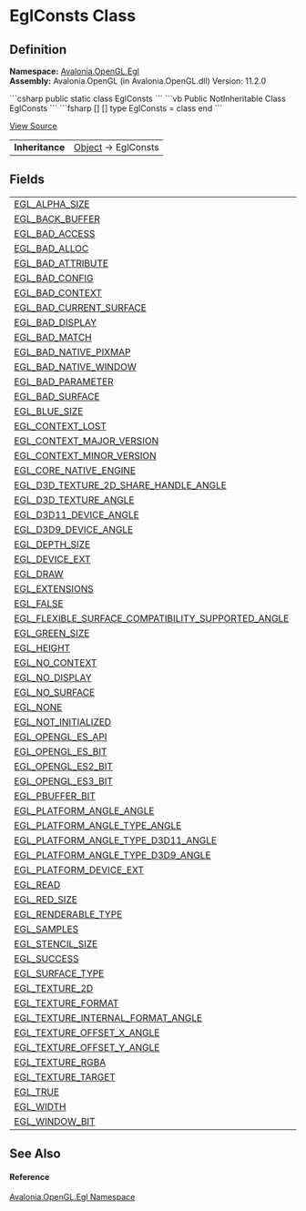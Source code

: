 # EglConsts Class




## Definition
**Namespace:** <a href="N_Avalonia_OpenGL_Egl">Avalonia.OpenGL.Egl</a>  
**Assembly:** Avalonia.OpenGL (in Avalonia.OpenGL.dll) Version: 11.2.0

<Tabs groupId="api-code-preview">
<TabItem value="csharp" label="C#">
```csharp
public static class EglConsts
```
</TabItem>
<TabItem value="vb" label="VB">
```vb
Public NotInheritable Class EglConsts
```
</TabItem>
<TabItem value="fsharp" label="F#">
```fsharp
[<AbstractClassAttribute>]
[<SealedAttribute>]
type EglConsts = class end
```
</TabItem>
</Tabs>



<a href="https://github.com/AvaloniaUI/Avalonia/tree/master/src/Avalonia.OpenGL/Egl/EglConsts.cs" title="View the source code">View Source</a>

<table>
<tr><td><strong>Inheritance</strong></td><td><a href="https://learn.microsoft.com/dotnet/api/system.object" target="_blank" rel="noopener noreferrer">Object</a>  →  EglConsts</td></tr>
</table>



## Fields
<table>
<tr>
<td><a href="F_Avalonia_OpenGL_Egl_EglConsts_EGL_ALPHA_SIZE">EGL_ALPHA_SIZE</a></td>
<td> </td>
</tr>
<tr>
<td><a href="F_Avalonia_OpenGL_Egl_EglConsts_EGL_BACK_BUFFER">EGL_BACK_BUFFER</a></td>
<td> </td>
</tr>
<tr>
<td><a href="F_Avalonia_OpenGL_Egl_EglConsts_EGL_BAD_ACCESS">EGL_BAD_ACCESS</a></td>
<td> </td>
</tr>
<tr>
<td><a href="F_Avalonia_OpenGL_Egl_EglConsts_EGL_BAD_ALLOC">EGL_BAD_ALLOC</a></td>
<td> </td>
</tr>
<tr>
<td><a href="F_Avalonia_OpenGL_Egl_EglConsts_EGL_BAD_ATTRIBUTE">EGL_BAD_ATTRIBUTE</a></td>
<td> </td>
</tr>
<tr>
<td><a href="F_Avalonia_OpenGL_Egl_EglConsts_EGL_BAD_CONFIG">EGL_BAD_CONFIG</a></td>
<td> </td>
</tr>
<tr>
<td><a href="F_Avalonia_OpenGL_Egl_EglConsts_EGL_BAD_CONTEXT">EGL_BAD_CONTEXT</a></td>
<td> </td>
</tr>
<tr>
<td><a href="F_Avalonia_OpenGL_Egl_EglConsts_EGL_BAD_CURRENT_SURFACE">EGL_BAD_CURRENT_SURFACE</a></td>
<td> </td>
</tr>
<tr>
<td><a href="F_Avalonia_OpenGL_Egl_EglConsts_EGL_BAD_DISPLAY">EGL_BAD_DISPLAY</a></td>
<td> </td>
</tr>
<tr>
<td><a href="F_Avalonia_OpenGL_Egl_EglConsts_EGL_BAD_MATCH">EGL_BAD_MATCH</a></td>
<td> </td>
</tr>
<tr>
<td><a href="F_Avalonia_OpenGL_Egl_EglConsts_EGL_BAD_NATIVE_PIXMAP">EGL_BAD_NATIVE_PIXMAP</a></td>
<td> </td>
</tr>
<tr>
<td><a href="F_Avalonia_OpenGL_Egl_EglConsts_EGL_BAD_NATIVE_WINDOW">EGL_BAD_NATIVE_WINDOW</a></td>
<td> </td>
</tr>
<tr>
<td><a href="F_Avalonia_OpenGL_Egl_EglConsts_EGL_BAD_PARAMETER">EGL_BAD_PARAMETER</a></td>
<td> </td>
</tr>
<tr>
<td><a href="F_Avalonia_OpenGL_Egl_EglConsts_EGL_BAD_SURFACE">EGL_BAD_SURFACE</a></td>
<td> </td>
</tr>
<tr>
<td><a href="F_Avalonia_OpenGL_Egl_EglConsts_EGL_BLUE_SIZE">EGL_BLUE_SIZE</a></td>
<td> </td>
</tr>
<tr>
<td><a href="F_Avalonia_OpenGL_Egl_EglConsts_EGL_CONTEXT_LOST">EGL_CONTEXT_LOST</a></td>
<td> </td>
</tr>
<tr>
<td><a href="F_Avalonia_OpenGL_Egl_EglConsts_EGL_CONTEXT_MAJOR_VERSION">EGL_CONTEXT_MAJOR_VERSION</a></td>
<td> </td>
</tr>
<tr>
<td><a href="F_Avalonia_OpenGL_Egl_EglConsts_EGL_CONTEXT_MINOR_VERSION">EGL_CONTEXT_MINOR_VERSION</a></td>
<td> </td>
</tr>
<tr>
<td><a href="F_Avalonia_OpenGL_Egl_EglConsts_EGL_CORE_NATIVE_ENGINE">EGL_CORE_NATIVE_ENGINE</a></td>
<td> </td>
</tr>
<tr>
<td><a href="F_Avalonia_OpenGL_Egl_EglConsts_EGL_D3D_TEXTURE_2D_SHARE_HANDLE_ANGLE">EGL_D3D_TEXTURE_2D_SHARE_HANDLE_ANGLE</a></td>
<td> </td>
</tr>
<tr>
<td><a href="F_Avalonia_OpenGL_Egl_EglConsts_EGL_D3D_TEXTURE_ANGLE">EGL_D3D_TEXTURE_ANGLE</a></td>
<td> </td>
</tr>
<tr>
<td><a href="F_Avalonia_OpenGL_Egl_EglConsts_EGL_D3D11_DEVICE_ANGLE">EGL_D3D11_DEVICE_ANGLE</a></td>
<td> </td>
</tr>
<tr>
<td><a href="F_Avalonia_OpenGL_Egl_EglConsts_EGL_D3D9_DEVICE_ANGLE">EGL_D3D9_DEVICE_ANGLE</a></td>
<td> </td>
</tr>
<tr>
<td><a href="F_Avalonia_OpenGL_Egl_EglConsts_EGL_DEPTH_SIZE">EGL_DEPTH_SIZE</a></td>
<td> </td>
</tr>
<tr>
<td><a href="F_Avalonia_OpenGL_Egl_EglConsts_EGL_DEVICE_EXT">EGL_DEVICE_EXT</a></td>
<td> </td>
</tr>
<tr>
<td><a href="F_Avalonia_OpenGL_Egl_EglConsts_EGL_DRAW">EGL_DRAW</a></td>
<td> </td>
</tr>
<tr>
<td><a href="F_Avalonia_OpenGL_Egl_EglConsts_EGL_EXTENSIONS">EGL_EXTENSIONS</a></td>
<td> </td>
</tr>
<tr>
<td><a href="F_Avalonia_OpenGL_Egl_EglConsts_EGL_FALSE">EGL_FALSE</a></td>
<td> </td>
</tr>
<tr>
<td><a href="F_Avalonia_OpenGL_Egl_EglConsts_EGL_FLEXIBLE_SURFACE_COMPATIBILITY_SUPPORTED_ANGLE">EGL_FLEXIBLE_SURFACE_COMPATIBILITY_SUPPORTED_ANGLE</a></td>
<td> </td>
</tr>
<tr>
<td><a href="F_Avalonia_OpenGL_Egl_EglConsts_EGL_GREEN_SIZE">EGL_GREEN_SIZE</a></td>
<td> </td>
</tr>
<tr>
<td><a href="F_Avalonia_OpenGL_Egl_EglConsts_EGL_HEIGHT">EGL_HEIGHT</a></td>
<td> </td>
</tr>
<tr>
<td><a href="F_Avalonia_OpenGL_Egl_EglConsts_EGL_NO_CONTEXT">EGL_NO_CONTEXT</a></td>
<td> </td>
</tr>
<tr>
<td><a href="F_Avalonia_OpenGL_Egl_EglConsts_EGL_NO_DISPLAY">EGL_NO_DISPLAY</a></td>
<td> </td>
</tr>
<tr>
<td><a href="F_Avalonia_OpenGL_Egl_EglConsts_EGL_NO_SURFACE">EGL_NO_SURFACE</a></td>
<td> </td>
</tr>
<tr>
<td><a href="F_Avalonia_OpenGL_Egl_EglConsts_EGL_NONE">EGL_NONE</a></td>
<td> </td>
</tr>
<tr>
<td><a href="F_Avalonia_OpenGL_Egl_EglConsts_EGL_NOT_INITIALIZED">EGL_NOT_INITIALIZED</a></td>
<td> </td>
</tr>
<tr>
<td><a href="F_Avalonia_OpenGL_Egl_EglConsts_EGL_OPENGL_ES_API">EGL_OPENGL_ES_API</a></td>
<td> </td>
</tr>
<tr>
<td><a href="F_Avalonia_OpenGL_Egl_EglConsts_EGL_OPENGL_ES_BIT">EGL_OPENGL_ES_BIT</a></td>
<td> </td>
</tr>
<tr>
<td><a href="F_Avalonia_OpenGL_Egl_EglConsts_EGL_OPENGL_ES2_BIT">EGL_OPENGL_ES2_BIT</a></td>
<td> </td>
</tr>
<tr>
<td><a href="F_Avalonia_OpenGL_Egl_EglConsts_EGL_OPENGL_ES3_BIT">EGL_OPENGL_ES3_BIT</a></td>
<td> </td>
</tr>
<tr>
<td><a href="F_Avalonia_OpenGL_Egl_EglConsts_EGL_PBUFFER_BIT">EGL_PBUFFER_BIT</a></td>
<td> </td>
</tr>
<tr>
<td><a href="F_Avalonia_OpenGL_Egl_EglConsts_EGL_PLATFORM_ANGLE_ANGLE">EGL_PLATFORM_ANGLE_ANGLE</a></td>
<td> </td>
</tr>
<tr>
<td><a href="F_Avalonia_OpenGL_Egl_EglConsts_EGL_PLATFORM_ANGLE_TYPE_ANGLE">EGL_PLATFORM_ANGLE_TYPE_ANGLE</a></td>
<td> </td>
</tr>
<tr>
<td><a href="F_Avalonia_OpenGL_Egl_EglConsts_EGL_PLATFORM_ANGLE_TYPE_D3D11_ANGLE">EGL_PLATFORM_ANGLE_TYPE_D3D11_ANGLE</a></td>
<td> </td>
</tr>
<tr>
<td><a href="F_Avalonia_OpenGL_Egl_EglConsts_EGL_PLATFORM_ANGLE_TYPE_D3D9_ANGLE">EGL_PLATFORM_ANGLE_TYPE_D3D9_ANGLE</a></td>
<td> </td>
</tr>
<tr>
<td><a href="F_Avalonia_OpenGL_Egl_EglConsts_EGL_PLATFORM_DEVICE_EXT">EGL_PLATFORM_DEVICE_EXT</a></td>
<td> </td>
</tr>
<tr>
<td><a href="F_Avalonia_OpenGL_Egl_EglConsts_EGL_READ">EGL_READ</a></td>
<td> </td>
</tr>
<tr>
<td><a href="F_Avalonia_OpenGL_Egl_EglConsts_EGL_RED_SIZE">EGL_RED_SIZE</a></td>
<td> </td>
</tr>
<tr>
<td><a href="F_Avalonia_OpenGL_Egl_EglConsts_EGL_RENDERABLE_TYPE">EGL_RENDERABLE_TYPE</a></td>
<td> </td>
</tr>
<tr>
<td><a href="F_Avalonia_OpenGL_Egl_EglConsts_EGL_SAMPLES">EGL_SAMPLES</a></td>
<td> </td>
</tr>
<tr>
<td><a href="F_Avalonia_OpenGL_Egl_EglConsts_EGL_STENCIL_SIZE">EGL_STENCIL_SIZE</a></td>
<td> </td>
</tr>
<tr>
<td><a href="F_Avalonia_OpenGL_Egl_EglConsts_EGL_SUCCESS">EGL_SUCCESS</a></td>
<td> </td>
</tr>
<tr>
<td><a href="F_Avalonia_OpenGL_Egl_EglConsts_EGL_SURFACE_TYPE">EGL_SURFACE_TYPE</a></td>
<td> </td>
</tr>
<tr>
<td><a href="F_Avalonia_OpenGL_Egl_EglConsts_EGL_TEXTURE_2D">EGL_TEXTURE_2D</a></td>
<td> </td>
</tr>
<tr>
<td><a href="F_Avalonia_OpenGL_Egl_EglConsts_EGL_TEXTURE_FORMAT">EGL_TEXTURE_FORMAT</a></td>
<td> </td>
</tr>
<tr>
<td><a href="F_Avalonia_OpenGL_Egl_EglConsts_EGL_TEXTURE_INTERNAL_FORMAT_ANGLE">EGL_TEXTURE_INTERNAL_FORMAT_ANGLE</a></td>
<td> </td>
</tr>
<tr>
<td><a href="F_Avalonia_OpenGL_Egl_EglConsts_EGL_TEXTURE_OFFSET_X_ANGLE">EGL_TEXTURE_OFFSET_X_ANGLE</a></td>
<td> </td>
</tr>
<tr>
<td><a href="F_Avalonia_OpenGL_Egl_EglConsts_EGL_TEXTURE_OFFSET_Y_ANGLE">EGL_TEXTURE_OFFSET_Y_ANGLE</a></td>
<td> </td>
</tr>
<tr>
<td><a href="F_Avalonia_OpenGL_Egl_EglConsts_EGL_TEXTURE_RGBA">EGL_TEXTURE_RGBA</a></td>
<td> </td>
</tr>
<tr>
<td><a href="F_Avalonia_OpenGL_Egl_EglConsts_EGL_TEXTURE_TARGET">EGL_TEXTURE_TARGET</a></td>
<td> </td>
</tr>
<tr>
<td><a href="F_Avalonia_OpenGL_Egl_EglConsts_EGL_TRUE">EGL_TRUE</a></td>
<td> </td>
</tr>
<tr>
<td><a href="F_Avalonia_OpenGL_Egl_EglConsts_EGL_WIDTH">EGL_WIDTH</a></td>
<td> </td>
</tr>
<tr>
<td><a href="F_Avalonia_OpenGL_Egl_EglConsts_EGL_WINDOW_BIT">EGL_WINDOW_BIT</a></td>
<td> </td>
</tr>
</table>

## See Also


#### Reference
<a href="N_Avalonia_OpenGL_Egl">Avalonia.OpenGL.Egl Namespace</a>  

